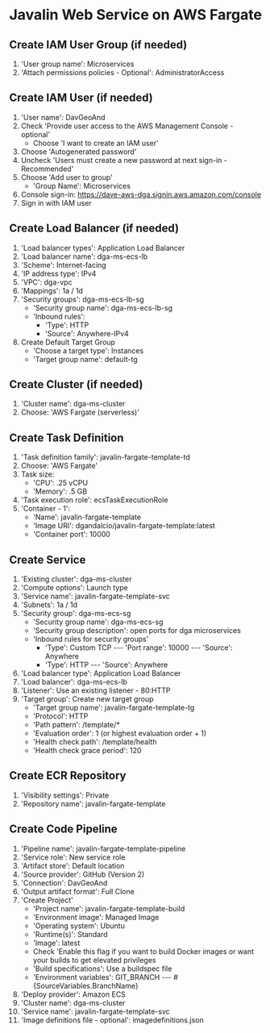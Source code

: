 # Javalin Web Service on AWS Fargate

## Create IAM User Group (if needed)
1. 'User group name': Microservices
2. 'Attach permissions policies - Optional': AdministratorAccess

## Create IAM User (if needed)
1. 'User name': DavGeoAnd
2. Check 'Provide user access to the AWS Management Console - optional'
   * Choose 'I want to create an IAM user'
3. Choose 'Autogenerated password'
4. Uncheck 'Users must create a new password at next sign-in - Recommended'
5. Choose 'Add user to group'
    * 'Group Name': Microservices
6. Console sign-in: https://dave-aws-dga.signin.aws.amazon.com/console
7. Sign in with IAM user

## Create Load Balancer (if needed)
1. 'Load balancer types': Application Load Balancer
2. 'Load balancer name': dga-ms-ecs-lb
3. 'Scheme': Internet-facing
4. 'IP address type': IPv4
5. 'VPC': dga-vpc
6. 'Mappings': 1a / 1d
7. 'Security groups':  dga-ms-ecs-lb-sg
   * 'Security group name': dga-ms-ecs-lb-sg
   * 'Inbound rules':
     * 'Type': HTTP
     * 'Source': Anywhere-IPv4
8. Create Default Target Group
   * 'Choose a target type': Instances
   * 'Target group name': default-tg

## Create Cluster (if needed)
1. 'Cluster name': dga-ms-cluster
2. Choose: 'AWS Fargate (serverless)'

## Create Task Definition
1. 'Task definition family': javalin-fargate-template-td
2. Choose: 'AWS Fargate'
3. Task size:
   * 'CPU': .25 vCPU
   * 'Memory': .5 GB
4. 'Task execution role': ecsTaskExecutionRole
5. 'Container - 1':
   * 'Name': javalin-fargate-template
   * 'Image URI': dgandalcio/javalin-fargate-template:latest
   * 'Container port': 10000

## Create Service
1. 'Existing cluster': dga-ms-cluster
2. 'Compute options': Launch type
3. 'Service name': javalin-fargate-template-svc
4. 'Subnets': 1a / 1d
5. 'Security group': dga-ms-ecs-sg
   * 'Security group name': dga-ms-ecs-sg
   * 'Security group description': open ports for dga microservices
   * 'Inbound rules for security groups'
     * 'Type': Custom TCP --- 'Port range': 10000 --- 'Source': Anywhere
     * 'Type': HTTP --- 'Source': Anywhere
6. 'Load balancer type': Application Load Balancer
7. 'Load balancer': dga-ms-ecs-lb
8. 'Listener': Use an existing listener - 80:HTTP
9. 'Target group': Create new target group
   * 'Target group name': javalin-fargate-template-tg
   * 'Protocol': HTTP
   * 'Path pattern': /template/*
   * 'Evaluation order': 1 (or highest evaluation order + 1)
   * 'Health check path': /template/health
   * 'Health check grace period': 120

## Create ECR Repository
1. 'Visibility settings': Private
2. 'Repository name': javalin-fargate-template

## Create Code Pipeline
1. 'Pipeline name': javalin-fargate-template-pipeline
2. 'Service role': New service role
3. 'Artifact store': Default location
4. 'Source provider': GitHub (Version 2)
5. 'Connection': DavGeoAnd
6. 'Output artifact format': Full Clone
7. 'Create Project'
   * 'Project name': javalin-fargate-template-build
   * 'Environment image': Managed Image
   * 'Operating system': Ubuntu
   * 'Runtime(s)': Standard
   * 'Image': latest
   * Check 'Enable this flag if you want to build Docker images or want your builds to get elevated privileges
   * 'Build specifications': Use a buildspec file
   * 'Environment variables': GIT_BRANCH --- #{SourceVariables.BranchName}
8. 'Deploy provider': Amazon ECS
9. 'Cluster name': dga-ms-cluster
10. 'Service name': javalin-fargate-template-svc
11. 'Image definitions file - optional': imagedefinitions.json